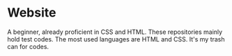 # Website
A beginner, already proficient in CSS and HTML. These repositories mainly hold test codes.
The most used languages are HTML and CSS.
It's my trash can for codes.

